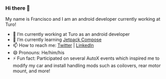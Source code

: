 ### Hi there 👋

My name is Francisco and I am an android developer currently working at Turo!

- 🔭 I’m currently working at Turo as an android developer
- 🌱 I’m currently learning [Jetpack Compose](https://developer.android.com/jetpack/compose)
- 📫 How to reach me: [Twitter](https://twitter.com/kikin81) | [LinkedIn](https://www.linkedin.com/in/fsvelazquez/)
- 😄 Pronouns: He/him/his
- ⚡ Fun fact: Participated on several AutoX events which inspired me to modify my car and install handling mods such as coilovers, rear motor mount, and more!

